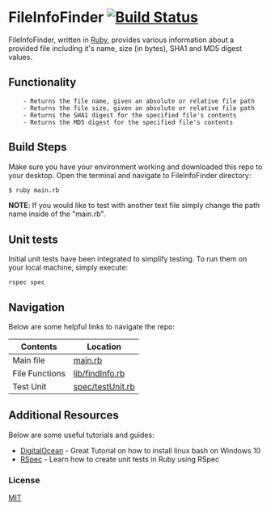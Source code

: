 # FileInfoFinder [![Build Status](https://travis-ci.org/Securter/FileInfoFinder.svg?branch=master)](https://travis-ci.org/Securter/FileInfoFinder)

FileInfoFinder, written in [Ruby](https://www.ruby-lang.org/en/), provides various information about a provided file including it's name, size (in bytes), SHA1 and MD5 digest values.

## Functionality
        - Returns the file name, given an absolute or relative file path
        - Returns the file size, given an absolute or relative file path
        - Returns the SHA1 digest for the specified file's contents
        - Returns the MD5 digest for the specified file's contents

## Build Steps

Make sure you have your environment working and downloaded this repo to your desktop.
Open the terminal and navigate to FileInfoFinder directory:
```sh
$ ruby main.rb
```

**NOTE**: If you would like to test with another text file simply change the path name inside of the "main.rb".

## Unit tests

Initial unit tests have been integrated to simplify testing. To run them on your local machine, simply execute:

`rspec spec`

## Navigation

Below are some helpful links to navigate the repo:

| Contents | Location |
| ------ | ------ |
| Main file  | [main.rb] |
| File Functions | [lib/findInfo.rb] |
| Test Unit | [spec/testUnit.rb]  |

## Additional Resources

Below are some useful tutorials and guides:

* [DigitalOcean] - Great Tutorial on how to install linux bash on Windows 10
* [RSpec] - Learn how to create unit tests in Ruby using RSpec

### License
[MIT]

 [RSpec]: <http://rspec.info/>
 [DigitalOcean]: <https://www.digitalocean.com/community/tutorials/how-to-install-ruby-and-set-up-a-local-programming-environment-on-windows-10>
 [MIT]: <https://github.com/Securter/FileInfoFinder/blob/master/LICENSE>
 [main.rb]: <https://github.com/Securter/FileInfoFinder/blob/master/main.rb>
 [lib/findInfo.rb]: <https://github.com/Securter/FileInfoFinder/blob/master/lib/findInfo.rb>
 [spec/testUnit.rb]: <https://github.com/Securter/FileInfoFinder/blob/master/spec/testUnit_spec.rb>
